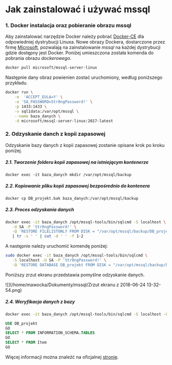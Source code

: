# Jak zainstalować i używać mssql



### 1. Docker instalacja oraz pobieranie obrazu mssql

Aby zainstalować narzędzie Docker należy pobrać [Docker-CE](https://www.docker.com/community-edition) dla odpowiedniej dystrybucji Linuxa. Nowe obrazy Dockera, dostarczone przez firmę [Microsoft](https://hub.docker.com/r/microsoft/mssql-server-linux/), pozwalają na zainstalowanie _mssql_ na każdej dystrybucji gdzie dostępny jest Docker. Poniżej umieszczona została komenda do pobrania obrazu _dockerowego_.

```bash
docker pull microsoft/mssql-server-linux
```

Następnie dany obraz powienien zostać uruchomiony, według poniższego przykładu.

```bash
docker run \
	-e  'ACCEPT_EULA=Y' \
	-e 'SA_PASSWORD=Str0ngPassword!' \
	-p 1433:1433 \
	-v sql1data:/var/opt/mssql \
	--name baza_danych \
	-d microsoft/mssql-server-linux:2017-latest
```



### 2.  Odzyskanie danch z kopii zapasowej

Odzyskanie bazy danych z kopii zapasowej zostanie opisane krok po kroku poniżej.

##### 2.1. Tworzenie folderu kopii zapasowej na istniejącym kontenerze

`docker exec -it baza_danych mkdir /var/opt/mssql/backup`

##### 2.2. Kopiowanie pliku _kopii zapasowej_ bezpośrednio do kontenera

`docker cp DB_projekt.bak baza_danych:/var/opt/mssql/backup`

##### 2.3. Proces odzyskania danych

```bash
docker exec -it baza_danych /opt/mssql-tools/bin/sqlcmd -S localhost \
   -U SA -P 'Str0ngPassword!' \
   -Q 'RESTORE FILELISTONLY FROM DISK = "/var/opt/mssql/backup/DB_projekt.bak"' \
   | tr -s ' ' | cut -d ' ' -f 1-2
```

A następnie należy uruchomić komendę poniżej:

```bash
sudo docker exec -it baza_danych /opt/mssql-tools/bin/sqlcmd \
   -S localhost -U SA -P 'Str0ngPassword!' \
   -Q 'RESTORE DATABASE DB_projekt FROM DISK = "/var/opt/mssql/backup/DB_projekt.bak" WITH MOVE "DB_projekt" TO "/var/opt/mssql/data/DB_projekt.mdf", MOVE "DB_projekt_log" TO "/var/opt/mssql/data/DB_projekt_log.ldf"'
```

Poniższy zrzut ekranu przedstawia pomyślne odzyskanie danych.

![](/home/mawocka/Dokumenty/mssql/Zrzut ekranu z 2018-06-24 13-32-54.png)

##### 2.4. Weryfikacja danych z bazy

```bash
docker exec -it baza_danych /opt/mssql-tools/bin/sqlcmd -S localhost -U sa -P 'Str0ngPassword!'
```

```sql
USE DB_projekt
GO
SELECT * FROM INFORMATION_SCHEMA.TABLES
GO
SELECT * FROM Item
GO
```

Więcej informacji można znaleźć na oficjalnej [stronie](https://docs.microsoft.com/en-us/sql/linux/tutorial-restore-backup-in-sql-server-container?view=sql-server-linux-2017).

